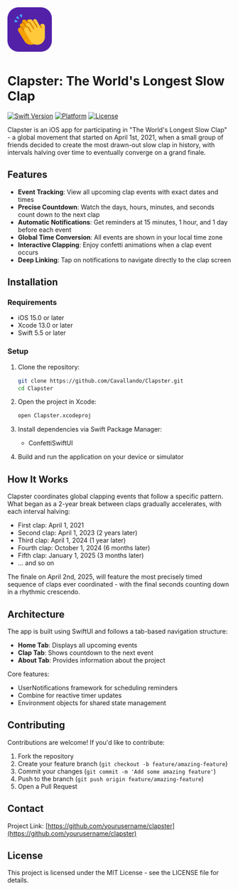 <div style="display: flex; align-items: center;">
    <img src="./assets/icon.png" width="100" height="100" style="margin-right: 10px; margin-bottom: 10px;" alt="Clapster App Icon" align="left"/>
</div>

# Clapster: The World's Longest Slow Clap

[![Swift Version](https://img.shields.io/badge/Swift-5.5-orange.svg)](https://swift.org)
[![Platform](https://img.shields.io/badge/Platform-iOS-blue.svg)](https://developer.apple.com/ios/)
[![License](https://img.shields.io/badge/License-MIT-green.svg)](LICENSE)

Clapster is an iOS app for participating in "The World's Longest Slow Clap" - a global movement that started on April 1st, 2021, when a small group of friends decided to create the most drawn-out slow clap in history, with intervals halving over time to eventually converge on a grand finale.

## Features

- **Event Tracking**: View all upcoming clap events with exact dates and times
- **Precise Countdown**: Watch the days, hours, minutes, and seconds count down to the next clap
- **Automatic Notifications**: Get reminders at 15 minutes, 1 hour, and 1 day before each event
- **Global Time Conversion**: All events are shown in your local time zone
- **Interactive Clapping**: Enjoy confetti animations when a clap event occurs
- **Deep Linking**: Tap on notifications to navigate directly to the clap screen

## Installation

### Requirements
- iOS 15.0 or later
- Xcode 13.0 or later
- Swift 5.5 or later

### Setup
1. Clone the repository:
   ```bash
   git clone https://github.com/Cavallando/Clapster.git
   cd Clapster
   ```

2. Open the project in Xcode:
   ```bash
   open Clapster.xcodeproj
   ```

3. Install dependencies via Swift Package Manager:
   - ConfettiSwiftUI

4. Build and run the application on your device or simulator

## How It Works

Clapster coordinates global clapping events that follow a specific pattern. What began as a 2-year break between claps gradually accelerates, with each interval halving:

- First clap: April 1, 2021
- Second clap: April 1, 2023 (2 years later)
- Third clap: April 1, 2024 (1 year later)
- Fourth clap: October 1, 2024 (6 months later)
- Fifth clap: January 1, 2025 (3 months later)
- ... and so on

The finale on April 2nd, 2025, will feature the most precisely timed sequence of claps ever coordinated - with the final seconds counting down in a rhythmic crescendo.

## Architecture

The app is built using SwiftUI and follows a tab-based navigation structure:
- **Home Tab**: Displays all upcoming events
- **Clap Tab**: Shows countdown to the next event
- **About Tab**: Provides information about the project

Core features:
- UserNotifications framework for scheduling reminders
- Combine for reactive timer updates
- Environment objects for shared state management

## Contributing

Contributions are welcome! If you'd like to contribute:

1. Fork the repository
2. Create your feature branch (`git checkout -b feature/amazing-feature`)
3. Commit your changes (`git commit -m 'Add some amazing feature'`)
4. Push to the branch (`git push origin feature/amazing-feature`)
5. Open a Pull Request

## Contact

Project Link: [https://github.com/yourusername/clapster](https://github.com/yourusername/clapster)

## License

This project is licensed under the MIT License - see the LICENSE file for details.

